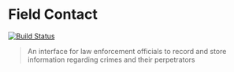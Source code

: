 # Field Contact

[![Build Status](https://travis-ci.org/cwhenderson20/field-contact.svg?branch=master)](https://travis-ci.org/cwhenderson20/field-contact)

> An interface for law enforcement officials to record and store information regarding crimes and their perpetrators

